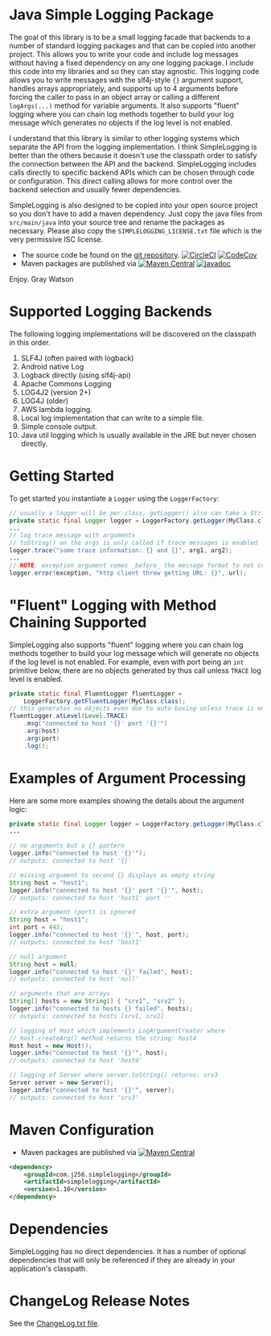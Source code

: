 Java Simple Logging Package
===========================

The goal of this library is to be a small logging facade that backends to a number of standard logging packages and that
can be copied into another project.  This allows you to write your code and include log messages without having a fixed
dependency on any one logging package.  I include this code into my libraries and so they can stay agnostic.  This
logging code allows you to write messages with the slf4j-style `{}` argument support, handles arrays appropriately, and
supports up to 4 arguments before forcing the caller to pass in an object array or calling a different `logArgs(...)`
method for variable arguments.  It also supports "fluent" logging where you can chain log methods together to build your
log message which generates no objects if the log level is not enabled.

I understand that this library is similar to other logging systems which separate the API from the logging
implementation.  I think SimpleLogging is better than the others because it doesn't use the classpath order to satisfy
the connection between the API and the backend.  SimpleLogging includes calls directly to specific backend APIs which
can be chosen through code or configuration. This direct calling allows for more control over the backend selection and
usually fewer dependencies.

SimpleLogging is also designed to be copied into your open source project so you don't have to add a maven dependency.
Just copy the java files from ``src/main/java`` into your source tree and rename the packages as necessary.  Please also
copy the ``SIMPLELOGGING_LICENSE.txt`` file which is the very permissive ISC license.

* The source code be found on the [git repository](https://github.com/j256/simplelogging).  [![CircleCI](https://circleci.com/gh/j256/simplelogging.svg?style=svg)](https://circleci.com/gh/j256/simplelogging) [![CodeCov](https://img.shields.io/codecov/c/github/j256/simplelogging.svg)](https://codecov.io/github/j256/simplelogging/)
* Maven packages are published via [![Maven Central](https://maven-badges.herokuapp.com/maven-central/com.j256.simplelogging/simplelogging/badge.svg?style=flat-square)](https://maven-badges.herokuapp.com/maven-central/com.j256.simplelogging/simplelogging/) [![javadoc](https://javadoc.io/badge2/com.j256.simplelogging/simplelogging/javadoc.svg)](https://javadoc.io/doc/com.j256.simplelogging/simplelogging)

Enjoy.  Gray Watson

# Supported Logging Backends

The following logging implementations will be discovered on the classpath in this order.

1. SLF4J (often paired with logback)
2. Android native Log
3. Logback directly (using slf4j-api)
4. Apache Commons Logging
5. LOG4J2 (version 2+)
6. LOG4J (older)
7. AWS lambda logging.
8. Local log implementation that can write to a simple file.
9. Simple console output.
10. Java util logging which is usually available in the JRE but never chosen directly. 

# Getting Started

To get started you instantiate a `Logger` using the `LoggerFactory`:

```java
// usually a logger will be per-class, getLogger() also can take a String label
private static final Logger logger = LoggerFactory.getLogger(MyClass.class);
...
// log trace message with arguments
// toString() on the args is only called if trace messages is enabled
logger.trace("some trace information: {} and {}", arg1, arg2);
...
// NOTE: exception argument comes _before_ the message format to not confuse the arguments
logger.error(exception, "http client threw getting URL: {}", url);
```

# "Fluent" Logging with Method Chaining Supported

SimpleLogging also supports "fluent" logging where you can chain log methods together to build your
log message which will generate no objects if the log level is not enabled.  For example, even with
port being an `int` primitive below, there are no objects generated by thus call unless `TRACE` log
level is enabled.

```java
private static final FluentLogger fluentLogger =
    LoggerFactory.getFluentLogger(MyClass.class);
// this generates no objects even due to auto-boxing unless trace is enabled
fluentLogger.atLevel(Level.TRACE)
    .msg("connected to host '{}' port '{}'")
    .arg(host)
    .arg(port)
    .log();
```

# Examples of Argument Processing

Here are some more examples showing the details about the argument logic:

```java
private static final Logger logger = LoggerFactory.getLogger(MyClass.class);
...

// no arguments but a {} pattern
logger.info("connected to host '{}'");
// outputs: connected to host '{}'

// missing argument to second {} displays as empty string
String host = "host1";
logger.info("connected to host '{}' port '{}'", host);
// outputs: connected to host 'host1' port ''

// extra argument (port) is ignored
String host = "host1";
int port = 443;
logger.info("connected to host '{}'", host, port);
// outputs: connected to host 'host1'

// null argument
String host = null;
logger.info("connected to host '{}' failed", host);
// outputs: connected to host 'null'

// arguments that are arrays
String[] hosts = new String[] { "srv1", "srv2" };
logger.info("connected to hosts {} failed", hosts);
// outputs: connected to hosts [srv1, srv2]

// logging of Host which implements LogArgumentCreator where
// host.createArg() method returns the string: host4
Host host = new Host();
logger.info("connected to host '{}'", host);
// outputs: connected to host 'host4'

// logging of Server where server.toString() returns: srv3
Server server = new Server();
logger.info("connected to host '{}'", server);
// outputs: connected to host 'srv3'
```

# Maven Configuration

* Maven packages are published via [![Maven Central](https://maven-badges.herokuapp.com/maven-central/com.j256.simplelogging/simplelogging/badge.svg?style=flat-square)](https://maven-badges.herokuapp.com/maven-central/com.j256.simplelogging/simplelogging/)

``` xml
<dependency>
	<groupId>com.j256.simplelogging</groupId>
	<artifactId>simplelogging</artifactId>
	<version>1.10</version>
</dependency>
```

# Dependencies

SimpleLogging has no direct dependencies.  It has a number of optional dependencies that will only be referenced if
they are already in your application's classpath.

# ChangeLog Release Notes

See the [ChangeLog.txt file](src/main/javadoc/doc-files/changelog.txt).
